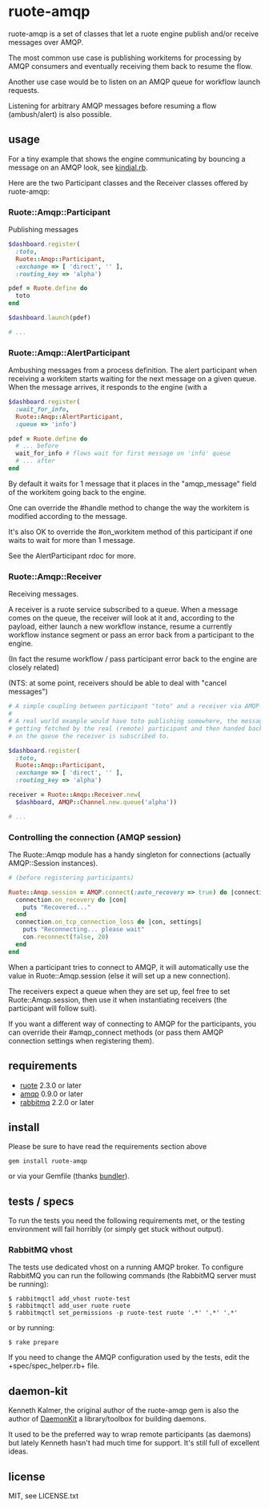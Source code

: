 
# ruote-amqp

ruote-amqp is a set of classes that let a ruote engine publish and/or receive messages over AMQP.

The most common use case is publishing workitems for processing by AMQP consumers and eventually receiving them back to resume the flow.

Another use case would be to listen on an AMQP queue for workflow launch requests.

Listening for arbitrary AMQP messages before resuming a flow (ambush/alert) is also possible.


## usage

For a tiny example that shows the engine communicating by bouncing a message on an AMQP look, see [kindjal.rb](examples/kindjal.rb).

Here are the two Participant classes and the Receiver classes offered by ruote-amqp:

### Ruote::Amqp::Participant

Publishing messages

```ruby
$dashboard.register(
  :toto,
  Ruote::Amqp::Participant,
  :exchange => [ 'direct', '' ],
  :routing_key => 'alpha')

pdef = Ruote.define do
  toto
end

$dashboard.launch(pdef)

# ...
```

### Ruote::Amqp::AlertParticipant

Ambushing messages from a process definition. The alert participant when
receiving a workitem starts waiting for the next message on a given queue. When
the message arrives, it responds to the engine (with a

```ruby
$dashboard.register(
  :wait_for_info,
  Ruote::Amqp::AlertParticipant,
  :queue => 'info')

pdef = Ruote.define do
  # ... before
  wait_for_info # flows wait for first message on 'info' queue
  # ... after
end
```

By default it waits for 1 message that it places in the "amqp_message" field
of the workitem going back to the engine.

One can override the #handle method to change the way the workitem is modified
according to the message.

It's also OK to override the #on_workitem method of this participant if one
waits to wait for more than 1 message.

See the AlertParticipant rdoc for more.

### Ruote::Amqp::Receiver

Receiving messages.

A receiver is a ruote service subscribed to a queue. When a message comes on
the queue, the receiver will look at it and, according to the payload, either
launch a new workflow instance, resume a currently workflow instance segment
or pass an error back from a participant to the engine.

(In fact the resume workflow / pass participant error back to the engine are
closely related)

(NTS: at some point, receivers should be able to deal with "cancel messages")

```ruby
# A simple coupling between participant "toto" and a receiver via AMQP
#
# A real world example would have toto publishing somewhere, the message
# getting fetched by the real (remote) participant and then handed back
# on the queue the receiver is subscribed to.

$dashboard.register(
  :toto,
  Ruote::Amqp::Participant,
  :exchange => [ 'direct', '' ],
  :routing_key => 'alpha')

receiver = Ruote::Amqp::Receiver.new(
  $dashboard, AMQP::Channel.new.queue('alpha'))

# ...
```

### Controlling the connection (AMQP session)

The Ruote::Amqp module has a handy singleton for connections (actually
AMQP::Session instances).

```ruby
# (before registering participants)

Ruote::Amqp.session = AMQP.connect(:auto_recovery => true) do |connection|
  connection.on_recovery do |con|
    puts "Recovered..."
  end
  connection.on_tcp_connection_loss do |con, settings|
    puts "Reconnecting... please wait"
    con.reconnect(false, 20)
  end
end
```

When a participant tries to connect to AMQP, it will automatically use the value in Ruote::Amqp.session (else it will set up a new connection).

The receivers expect a queue when they are set up, feel free to set Ruote::Amqp.session, then use it when instantiating receivers (the participant will follow suit).

If you want a different way of connecting to AMQP for the participants, you can override their #amqp_connect methods (or pass them AMQP connection settings when registering them).


## requirements

* [ruote](http://ruote.rubyforge.org) 2.3.0 or later
* [amqp](http://rubyamqp.info/) 0.9.0 or later
* [rabbitmq](http://www.rabbitmq.com/) 2.2.0 or later


## install

Please be sure to have read the requirements section above

    gem install ruote-amqp

or via your Gemfile (thanks [bundler](http://gembundler.com)).


## tests / specs

To run the tests you need the following requirements met, or the testing environment will fail horribly (or simply get stuck without output).


### RabbitMQ vhost

The tests use dedicated vhost on a running AMQP broker. To configure RabbitMQ
you can run the following commands (the RabbitMQ server must be running):

    $ rabbitmqctl add_vhost ruote-test
    $ rabbitmqctl add_user ruote ruote
    $ rabbitmqctl set_permissions -p ruote-test ruote '.*' '.*' '.*'

or by running:

    $ rake prepare


If you need to change the AMQP configuration used by the tests, edit the
+spec/spec_helper.rb+ file.


## daemon-kit

Kenneth Kalmer, the original author of the ruote-amqp gem is also the author of [DaemonKit](https://github.com/kennethkalmer/daemon-kit) a library/toolbox for building daemons.

It used to be the preferred way to wrap remote participants (as daemons) but lately Kenneth hasn't had much time for support. It's still full of excellent ideas.


## license

MIT, see LICENSE.txt

